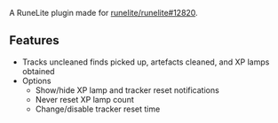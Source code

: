A RuneLite plugin made for [runelite/runelite#12820](https://github.com/runelite/runelite/issues/12820).

## Features
- Tracks uncleaned finds picked up, artefacts cleaned, and XP lamps obtained
- Options
  - Show/hide XP lamp and tracker reset notifications
  - Never reset XP lamp count
  - Change/disable tracker reset time